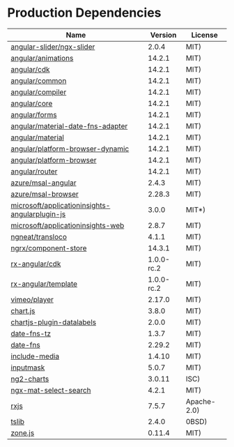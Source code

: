 # Production Dependencies

  | Name | Version | License |
  | ---- | ------- | ------- |
  | [angular-slider/ngx-slider](https://github.com/angular-slider/ngx-slider) | 2.0.4 | MIT) |
| [angular/animations](https://github.com/angular/angular) | 14.2.1 | MIT) |
| [angular/cdk](https://github.com/angular/components) | 14.2.1 | MIT) |
| [angular/common](https://github.com/angular/angular) | 14.2.1 | MIT) |
| [angular/compiler](https://github.com/angular/angular) | 14.2.1 | MIT) |
| [angular/core](https://github.com/angular/angular) | 14.2.1 | MIT) |
| [angular/forms](https://github.com/angular/angular) | 14.2.1 | MIT) |
| [angular/material-date-fns-adapter](https://github.com/angular/components) | 14.2.1 | MIT) |
| [angular/material](https://github.com/angular/components) | 14.2.1 | MIT) |
| [angular/platform-browser-dynamic](https://github.com/angular/angular) | 14.2.1 | MIT) |
| [angular/platform-browser](https://github.com/angular/angular) | 14.2.1 | MIT) |
| [angular/router](https://github.com/angular/angular) | 14.2.1 | MIT) |
| [azure/msal-angular](https://github.com/AzureAD/microsoft-authentication-library-for-js) | 2.4.3 | MIT) |
| [azure/msal-browser](https://github.com/AzureAD/microsoft-authentication-library-for-js) | 2.28.3 | MIT) |
| [microsoft/applicationinsights-angularplugin-js](undefined) | 3.0.0 | MIT*) |
| [microsoft/applicationinsights-web](https://github.com/microsoft/ApplicationInsights-JS) | 2.8.7 | MIT) |
| [ngneat/transloco](https://github.com/ngneat/transloco) | 4.1.1 | MIT) |
| [ngrx/component-store](https://github.com/ngrx/platform) | 14.3.1 | MIT) |
| [rx-angular/cdk](https://github.com/rx-angular/rx-angular) | 1.0.0-rc.2 | MIT) |
| [rx-angular/template](https://github.com/rx-angular/rx-angular) | 1.0.0-rc.2 | MIT) |
| [vimeo/player](https://github.com/vimeo/player.js) | 2.17.0 | MIT) |
| [chart.js](https://github.com/chartjs/Chart.js) | 3.8.0 | MIT) |
| [chartjs-plugin-datalabels](https://github.com/chartjs/chartjs-plugin-datalabels) | 2.0.0 | MIT) |
| [date-fns-tz](https://github.com/marnusw/date-fns-tz) | 1.3.7 | MIT) |
| [date-fns](https://github.com/date-fns/date-fns) | 2.29.2 | MIT) |
| [include-media](https://github.com/eduardoboucas/include-media) | 1.4.10 | MIT) |
| [inputmask](https://github.com/RobinHerbots/Inputmask) | 5.0.7 | MIT) |
| [ng2-charts](https://github.com/valor-software/ng2-charts) | 3.0.11 | ISC) |
| [ngx-mat-select-search](https://github.com/bithost-gmbh/ngx-mat-select-search) | 4.2.1 | MIT) |
| [rxjs](https://github.com/reactivex/rxjs) | 7.5.7 | Apache-2.0) |
| [tslib](https://github.com/Microsoft/tslib) | 2.4.0 | 0BSD) |
| [zone.js](https://github.com/angular/angular) | 0.11.4 | MIT) |